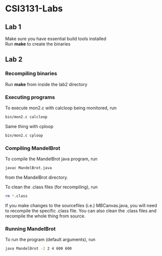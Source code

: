 # CSI3131-Labs
## Lab 1
Make sure you have essential build tools installed  
Run **make** to create the binaries

## Lab 2

### Recompiling binaries
Run **make** from inside the lab2 directory

### Executing programs
To execute mon2.c with calcloop being monitored, run
```bash
bin/mon2.c calcloop
```
Same thing with cploop

```bash
bin/mon2.c cploop
```

### Compiling MandelBrot
To compile the MandelBrot java program, run
```bash
javac MandelBrot.java
```
from the MandelBrot directory.

To clean the .class files (for recompiling), run
```bash
rm *.class
```

If you make changes to the sourcefiles (i.e.) MBCanvas.java, you will need to recompile the specific .class file.
You can also clean the .class files and recompile the whole thing from source.

### Running MandelBrot

To run the program (default arguments), run
```bash
java MandelBrot -2 2 4 600 600 
```
